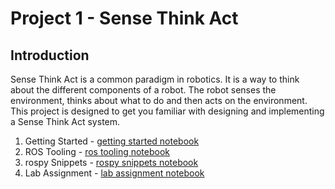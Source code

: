 # Project 1 - Sense Think Act

## Introduction

Sense Think Act is a common paradigm in robotics. It is a way to think about the different components of a robot. The robot senses the environment, thinks about what to do and then acts on the environment. This project is designed to get you familiar with designing and implementing a Sense Think Act system.

1. Getting Started - [getting started notebook](00-getting-started.ipynb)
2. ROS Tooling - [ros tooling notebook](01-ros-tooling.ipynb)
3. rospy Snippets - [rospy snippets notebook](02-rospy-snippets.ipynb)
4. Lab Assignment - [lab assignment notebook](03-sta-assignment.ipynb)
